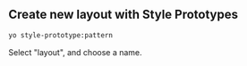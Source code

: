 ## Create new layout with Style Prototypes

```bash
yo style-prototype:pattern
```

Select "layout", and choose a name.
